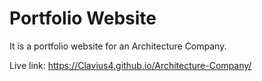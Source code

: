 # Portfolio Website 
It is a portfolio website for an Architecture Company.

Live link: https://Clavius4.github.io/Architecture-Company/



